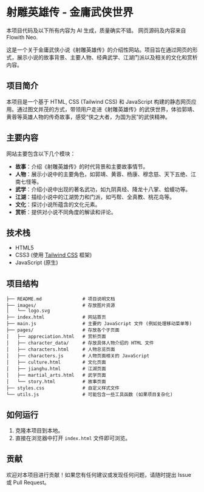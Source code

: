 # 射雕英雄传 - 金庸武侠世界

本项目代码及以下所有内容为 AI 生成，质量确实不错。
网页源码及内容来自 Flowith Neo. 

这是一个关于金庸武侠小说《射雕英雄传》的介绍性网站。项目旨在通过网页的形式，展示小说的故事背景、主要人物、经典武学、江湖门派以及相关的文化和赏析内容。

## 项目简介

本项目是一个基于 HTML, CSS (Tailwind CSS) 和 JavaScript 构建的静态网页应用。通过图文并茂的方式，带领用户走进《射雕英雄传》的武侠世界，体验郭靖、黄蓉等英雄人物的传奇故事，感受“侠之大者，为国为民”的武侠精神。

## 主要内容

网站主要包含以下几个模块：

*   **故事**：介绍《射雕英雄传》的时代背景和主要故事情节。
*   **人物**：展示小说中的主要角色，如郭靖、黄蓉、杨康、穆念慈、天下五绝、江南七怪等。
*   **武学**：介绍小说中出现的著名武功，如九阴真经、降龙十八掌、蛤蟆功等。
*   **江湖**：描绘小说中的江湖势力和门派，如丐帮、全真教、桃花岛等。
*   **文化**：探讨小说所蕴含的文化元素。
*   **赏析**：提供对小说不同角度的解读和评论。

## 技术栈

*   HTML5
*   CSS3 (使用 [Tailwind CSS](https://tailwindcss.com/) 框架)
*   JavaScript (原生)

## 项目结构

```
├── README.md               # 项目说明文档
├── images/                 # 存放图片资源
│   └── logo.svg
├── index.html              # 网站首页
├── main.js                 # 主要的 JavaScript 文件 (例如处理移动菜单等)
├── pages/                  # 存放各个子页面
│   ├── appreciation.html   # 赏析页面
│   ├── character_data/     # 存放具体人物介绍的 HTML 文件
│   ├── characters.html     # 人物总览页面
│   ├── characters.js       # 人物页面相关的 JavaScript
│   ├── culture.html        # 文化页面
│   ├── jianghu.html        # 江湖页面
│   ├── martial_arts.html   # 武学页面
│   └── story.html          # 故事页面
├── styles.css              # 自定义样式文件
└── utils.js                # 可能包含一些工具函数 (如果项目复杂化)
```

## 如何运行

1.  克隆本项目到本地。
2.  直接在浏览器中打开 `index.html` 文件即可浏览。

## 贡献

欢迎对本项目进行贡献！如果您有任何建议或发现任何问题，请随时提出 Issue 或 Pull Request。